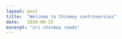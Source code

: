```yaml
---
layout: post
title:  "Welcome to Chinmoy controversies"
date:   2020-06-25
excerpt: "sri chinmoy reads"
---
```

